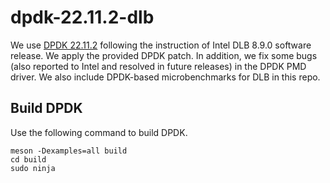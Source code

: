# dpdk-22.11.2-dlb

We use [DPDK 22.11.2](https://fast.dpdk.org/rel/dpdk-22.11.2.tar.xz) following the instruction of Intel DLB 8.9.0 software release. We apply the provided DPDK patch. In addition, we fix some bugs (also reported to Intel and resolved in future releases) in the DPDK PMD driver. We also include DPDK-based microbenchmarks for DLB in this repo.


## Build DPDK
Use the following command to build DPDK.
```
meson -Dexamples=all build
cd build
sudo ninja
```
